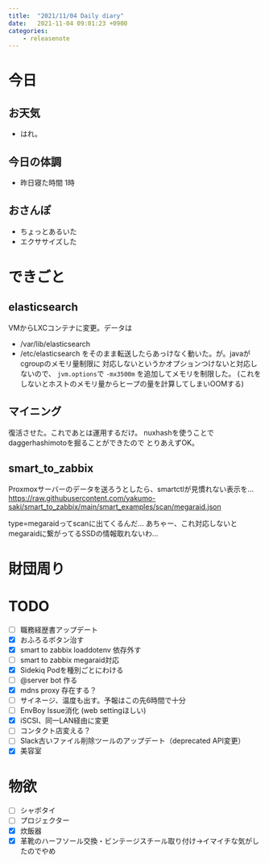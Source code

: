 ```yaml
---
title:  "2021/11/04 Daily diary"
date:   2021-11-04 09:01:23 +0900
categories:
	- releasenote
---
```

# 今日

## お天気

* はれ。

## 今日の体調

* 昨日寝た時間 1時

## おさんぽ

* ちょっとあるいた
* エクササイズした

# できごと

## elasticsearch

VMからLXCコンテナに変更。データは 
* /var/lib/elasticsearch
* /etc/elasticsearch
をそのまま転送したらあっけなく動いた。が。javaがcgroupのメモリ量制限に
対応しないというかオプションつけないと対応しないので、 `jvm.options`で
`-mx3500m` を追加してメモリを制限した。
(これをしないとホストのメモリ量からヒープの量を計算してしまいOOMする)

## マイニング

復活させた。これであとは運用するだけ。
nuxhashを使うことでdaggerhashimotoを掘ることができたので
とりあえずOK。

## smart_to_zabbix

Proxmoxサーバーのデータを送ろうとしたら、smartctlが見慣れない表示を…
https://raw.githubusercontent.com/yakumo-saki/smart_to_zabbix/main/smart_examples/scan/megaraid.json

type=megaraidってscanに出てくるんだ… あちゃー、これ対応しないとmegaraidに繋がってるSSDの情報取れないわ…

# 財団周り


# TODO 

- [ ] 職務経歴書アップデート
- [x] おふろるボタン治す
- [x] smart to zabbix loaddotenv 依存外す
- [ ] smart to zabbix megaraid対応
- [x] Sidekiq Podを種別ごとにわける
- [ ] @server bot 作る
- [x] mdns proxy 存在する？
- [ ] サイネージ、温度も出す。予報はこの先6時間で十分
- [ ] EnvBoy Issue消化 (web settingほしい)
- [x] iSCSI、同一LAN経由に変更
- [ ] コンタクト店変える？
- [ ] Slack古いファイル削除ツールのアップデート（deprecated API変更）
- [x] 美容室

# 物欲

- [ ] シャボタイ
- [ ] プロジェクター
- [x] 炊飯器
- [x] 革靴のハーフソール交換・ビンテージスチール取り付け→イマイチな気がしたのでやめ

